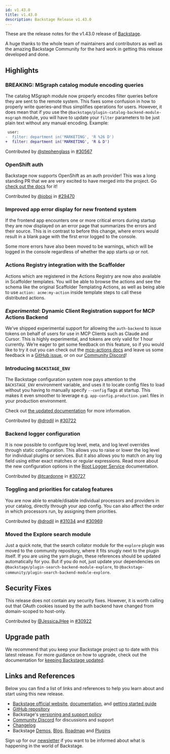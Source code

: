 ```yaml
---
id: v1.43.0
title: v1.43.0
description: Backstage Release v1.43.0
---
```


These are the release notes for the v1.43.0 release of [Backstage](https://backstage.io/).

A huge thanks to the whole team of maintainers and contributors as well as the amazing Backstage Community for the hard work in getting this release developed and done.

## Highlights

### **BREAKING:** MSgraph catalog module encoding queries

The catalog MSgraph module now properly encodes filter queries before they are sent to the remote system. This fixes some confusion in how to properly write queries–and thus simplifies operations for users. However, it does mean that if you use the `@backstage/plugin-catalog-backend-module-msgraph` module, you will have to update your `filter` parameters to be just plain text without any manual encoding. Example:

```diff
 user:
-  filter: department in('MARKETING', 'R %26 D')
+  filter: department in('MARKETING', 'R & D')
```

Contributed by [@stephenglass](https://github.com/stephenglass) in [#30567](https://github.com/backstage/backstage/pull/30567)

### OpenShift auth

Backstage now supports OpenShift as an auth provider! This was a long standing PR that we are very excited to have merged into the project. Go [check out the docs](https://backstage.io/docs/auth/openshift/provider) for it!

Contributed by [@ioboi](https://github.com/ioboi) in [#29470](https://github.com/backstage/backstage/pull/29470)

### Improved app error display for new frontend system

If the frontend app encounters one or more critical errors during startup they are now displayed on an error page that summarizes the errors and their source. This is in contrast to before this change, where errors would result in a blank page with the first error logged to the console.

Some more errors have also been moved to be warnings, which will be logged in the console regardless of whether the app starts up or not.

### Actions Registry integration with the Scaffolder

Actions which are registered in the Actions Registry are now also available in Scaffolder templates. You will be able to browse the actions and see the schema like the original Scaffolder Templating Actions, as well as being able to use `action: acme:my-action` inside template steps to call these distributed actions.

### _Experimental_: Dynamic Client Registration support for MCP Actions Backend

We’ve shipped experimental support for allowing the `auth-backend` to issue tokens on behalf of users for use in MCP Clients such as Claude and Cursor. This is highly experimental, and tokens are only valid for 1 hour currently. We’re eager to get some feedback on this feature, so if you would like to try it out you can check out the [mcp-actions docs](https://github.com/backstage/backstage/blob/master/plugins/mcp-actions-backend/README.md#experimental-dynamic-client-registration) and leave us some feedback in a [GitHub issue](https://github.com/backstage/backstage/issues/new), or on our [Community Discord](https://discord.gg/backstage-687207715902193673)!

### Introducing `BACKSTAGE_ENV`

The Backstage configuration system now pays attention to the `BACKSTAGE_ENV` environment variable, and uses it to locate config files to load without you having to manually specify `--config` flags at startup. This makes it even smoother to leverage e.g. `app-config.production.yaml` files in your production environment.

Check out [the updated documentation](https://backstage.io/docs/conf/) for more information.

Contributed by [@drodil](https://github.com/drodil) in [#30722](https://github.com/backstage/backstage/pull/30722)

### Backend logger configuration

It is now possible to configure log level, meta, and log level overrides through static configuration. This allows you to raise or lower the log level for individual plugins or services. But it also allows you to match on any log field using either exact matches or regular expressions. Read more about the new configuration options in the [Root Logger Service](https://backstage.io/docs/backend-system/core-services/root-logger/) documentation.

Contributed by [@tcardonne](https://github.com/tcardonne) in [#30727](https://github.com/backstage/backstage/pull/30727)

### Toggling and priorities for catalog features

You are now able to enable/disable individual processors and providers in your catalog, directly through your app config. You can also affect the order in which processors run, by assigning them priorities.

Contributed by [@drodil](https://github.com/drodil) in [#31034](https://github.com/backstage/backstage/pull/31034) and [#30969](https://github.com/backstage/backstage/pull/30969)

### Moved the Explore search module

Just a quick note, that the search collator module for the `explore` plugin was moved to the community repository, where it fits snugly next to the plugin itself. If you are using the yarn plugin, these references should be updated automatically for you. But if you do not, just update your dependencies on `@backstage/plugin-search-backend-module-explore`, to `@backstage-community/plugin-search-backend-module-explore`.

## Security Fixes

This release does not contain any security fixes. However, it is worth calling out that OAuth cookies issued by the auth backend have changed from domain-scoped to host-only.

Contributed by [@JessicaJHee](https://github.com/JessicaJHee) in [#30922](https://github.com/backstage/backstage/pull/30922)

## Upgrade path

We recommend that you keep your Backstage project up to date with this latest release. For more guidance on how to upgrade, check out the documentation for [keeping Backstage updated](https://backstage.io/docs/getting-started/keeping-backstage-updated).

## Links and References

Below you can find a list of links and references to help you learn about and start using this new release.

- [Backstage official website](https://backstage.io/), [documentation](https://backstage.io/docs/), and [getting started guide](https://backstage.io/docs/getting-started/)
- [GitHub repository](https://github.com/backstage/backstage)
- Backstage's [versioning and support policy](https://backstage.io/docs/overview/versioning-policy)
- [Community Discord](https://discord.gg/backstage-687207715902193673) for discussions and support
- [Changelog](https://github.com/backstage/backstage/tree/master/docs/releases/v1.1.0-changelog.md)
- Backstage [Demos](https://backstage.io/demos), [Blog](https://backstage.io/blog), [Roadmap](https://backstage.io/docs/overview/roadmap) and [Plugins](https://backstage.io/plugins)

Sign up for our [newsletter](https://info.backstage.spotify.com/newsletter_subscribe) if you want to be informed about what is happening in the world of Backstage.
